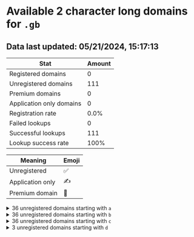 # Available 2 character long domains for `.gb`

## Data last updated: 05/21/2024, 15:17:13

|Stat|Amount|
|--|--|
|Registered domains|0|
|Unregistered domains|111|
|Premium domains|0|
|Application only domains|0|
|Registration rate|0.0%|
|Failed lookups|0|
|Successful lookups|111|
|Lookup success rate|100%|


|Meaning|Emoji|
|--|--|
|Unregistered|:white_check_mark:|
|Application only|:writing_hand:|
|Premium domain|:gem:|

<details>
<summary>36 unregistered domains starting with <bold><code>a</code></bold></summary>

|Type|Domain|
|--|--|
|:white_check_mark:|`a0.gb`|
|:white_check_mark:|`a1.gb`|
|:white_check_mark:|`a2.gb`|
|:white_check_mark:|`a3.gb`|
|:white_check_mark:|`a4.gb`|
|:white_check_mark:|`a5.gb`|
|:white_check_mark:|`a6.gb`|
|:white_check_mark:|`a7.gb`|
|:white_check_mark:|`a8.gb`|
|:white_check_mark:|`a9.gb`|
|:white_check_mark:|`aa.gb`|
|:white_check_mark:|`ab.gb`|
|:white_check_mark:|`ac.gb`|
|:white_check_mark:|`ad.gb`|
|:white_check_mark:|`ae.gb`|
|:white_check_mark:|`af.gb`|
|:white_check_mark:|`ag.gb`|
|:white_check_mark:|`ah.gb`|
|:white_check_mark:|`ai.gb`|
|:white_check_mark:|`aj.gb`|
|:white_check_mark:|`ak.gb`|
|:white_check_mark:|`al.gb`|
|:white_check_mark:|`am.gb`|
|:white_check_mark:|`an.gb`|
|:white_check_mark:|`ao.gb`|
|:white_check_mark:|`ap.gb`|
|:white_check_mark:|`aq.gb`|
|:white_check_mark:|`ar.gb`|
|:white_check_mark:|`as.gb`|
|:white_check_mark:|`at.gb`|
|:white_check_mark:|`au.gb`|
|:white_check_mark:|`av.gb`|
|:white_check_mark:|`aw.gb`|
|:white_check_mark:|`ax.gb`|
|:white_check_mark:|`ay.gb`|
|:white_check_mark:|`az.gb`|
</details>
<details>
<summary>36 unregistered domains starting with <bold><code>b</code></bold></summary>

|Type|Domain|
|--|--|
|:white_check_mark:|`b0.gb`|
|:white_check_mark:|`b1.gb`|
|:white_check_mark:|`b2.gb`|
|:white_check_mark:|`b3.gb`|
|:white_check_mark:|`b4.gb`|
|:white_check_mark:|`b5.gb`|
|:white_check_mark:|`b6.gb`|
|:white_check_mark:|`b7.gb`|
|:white_check_mark:|`b8.gb`|
|:white_check_mark:|`b9.gb`|
|:white_check_mark:|`ba.gb`|
|:white_check_mark:|`bb.gb`|
|:white_check_mark:|`bc.gb`|
|:white_check_mark:|`bd.gb`|
|:white_check_mark:|`be.gb`|
|:white_check_mark:|`bf.gb`|
|:white_check_mark:|`bg.gb`|
|:white_check_mark:|`bh.gb`|
|:white_check_mark:|`bi.gb`|
|:white_check_mark:|`bj.gb`|
|:white_check_mark:|`bk.gb`|
|:white_check_mark:|`bl.gb`|
|:white_check_mark:|`bm.gb`|
|:white_check_mark:|`bn.gb`|
|:white_check_mark:|`bo.gb`|
|:white_check_mark:|`bp.gb`|
|:white_check_mark:|`bq.gb`|
|:white_check_mark:|`br.gb`|
|:white_check_mark:|`bs.gb`|
|:white_check_mark:|`bt.gb`|
|:white_check_mark:|`bu.gb`|
|:white_check_mark:|`bv.gb`|
|:white_check_mark:|`bw.gb`|
|:white_check_mark:|`bx.gb`|
|:white_check_mark:|`by.gb`|
|:white_check_mark:|`bz.gb`|
</details>
<details>
<summary>36 unregistered domains starting with <bold><code>c</code></bold></summary>

|Type|Domain|
|--|--|
|:white_check_mark:|`c0.gb`|
|:white_check_mark:|`c1.gb`|
|:white_check_mark:|`c2.gb`|
|:white_check_mark:|`c3.gb`|
|:white_check_mark:|`c4.gb`|
|:white_check_mark:|`c5.gb`|
|:white_check_mark:|`c6.gb`|
|:white_check_mark:|`c7.gb`|
|:white_check_mark:|`c8.gb`|
|:white_check_mark:|`c9.gb`|
|:white_check_mark:|`ca.gb`|
|:white_check_mark:|`cb.gb`|
|:white_check_mark:|`cc.gb`|
|:white_check_mark:|`cd.gb`|
|:white_check_mark:|`ce.gb`|
|:white_check_mark:|`cf.gb`|
|:white_check_mark:|`cg.gb`|
|:white_check_mark:|`ch.gb`|
|:white_check_mark:|`ci.gb`|
|:white_check_mark:|`cj.gb`|
|:white_check_mark:|`ck.gb`|
|:white_check_mark:|`cl.gb`|
|:white_check_mark:|`cm.gb`|
|:white_check_mark:|`cn.gb`|
|:white_check_mark:|`co.gb`|
|:white_check_mark:|`cp.gb`|
|:white_check_mark:|`cq.gb`|
|:white_check_mark:|`cr.gb`|
|:white_check_mark:|`cs.gb`|
|:white_check_mark:|`ct.gb`|
|:white_check_mark:|`cu.gb`|
|:white_check_mark:|`cv.gb`|
|:white_check_mark:|`cw.gb`|
|:white_check_mark:|`cx.gb`|
|:white_check_mark:|`cy.gb`|
|:white_check_mark:|`cz.gb`|
</details>
<details>
<summary>3 unregistered domains starting with <bold><code>d</code></bold></summary>

|Type|Domain|
|--|--|
|:white_check_mark:|`da.gb`|
|:white_check_mark:|`db.gb`|
|:white_check_mark:|`dc.gb`|
</details>